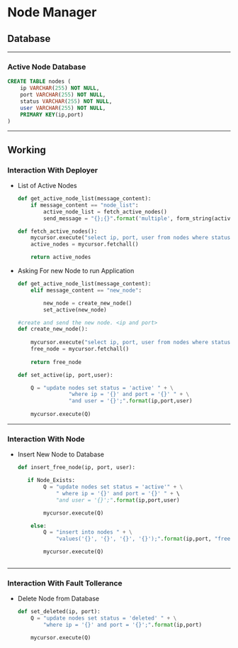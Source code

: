 # Node Manager

## Database
 ---
### Active Node Database

```sql
CREATE TABLE nodes (
    ip VARCHAR(255) NOT NULL, 
    port VARCHAR(255) NOT NULL, 
    status VARCHAR(255) NOT NULL, 
    user VARCHAR(255) NOT NULL, 
    PRIMARY KEY(ip,port)
)
```

---

## Working

### Interaction With Deployer

- List of Active Nodes
    
    ```python
    def get_active_node_list(message_content):
        if message_content == "node_list":
            active_node_list = fetch_active_nodes()
            send_message = "{};{}".format('multiple', form_string(active_node_list))
    ```
    
    ```python
    def fetch_active_nodes():
        mycursor.execute("select ip, port, user from nodes where status='active'")
        active_nodes = mycursor.fetchall()
    
        return active_nodes
    ```
    
- Asking For new Node to run Application
    
    ```python
    def get_active_node_list(message_content):
        elif message_content == "new_node":
    
            new_node = create_new_node()
            set_active(new_node)
    ```
    
    ```python
    #create and send the new node. <ip and port>
    def create_new_node():
    		
        mycursor.execute("select ip, port, user from nodes where status='free' limit 1;")
        free_node = mycursor.fetchall()
        
        return free_node
    ```
    
    ```python
    def set_active(ip, port,user):
    
        Q = "update nodes set status = 'active' " + \
    				"where ip = '{}' and port = '{}' " + \
    				"and user = '{}';".format(ip,port,user)
    		
        mycursor.execute(Q)
    ```
    
 ---
### Interaction With Node

- Insert New Node to Database
    
    ```python
    def insert_free_node(ip, port, user):
    
       if Node_Exists:
            Q = "update nodes set status = 'active'" + \
                " where ip = '{}' and port = '{}' " + \ 
                "and user = '{}';".format(ip,port,user)
    
            mycursor.execute(Q)
    
        else:
            Q = "insert into nodes " + \
                "values('{}', '{}', '{}', '{}');".format(ip,port, "free", user)
    
            mycursor.execute(Q)
    		
    ```
    
 ---
### Interaction With Fault Tollerance

- Delete Node from Database
    
    ```python
    def set_deleted(ip, port):
        Q = "update nodes set status = 'deleted' " + \
            "where ip = '{}' and port = '{}';".format(ip,port)
    
        mycursor.execute(Q)
    ```